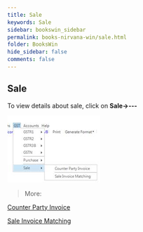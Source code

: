 ```yaml
---
title: Sale
keywords: Sale
sidebar: bookswin_sidebar
permalink: books-nirvana-win/sale.html
folder: BooksWin
hide_sidebar: false
comments: false
---
```


## Sale

To view details about sale, click on **Sale->---**

![](/images/sale.jpg)

> More:

[Counter Party Invoice]()

[Sale Invoice Matching]()

